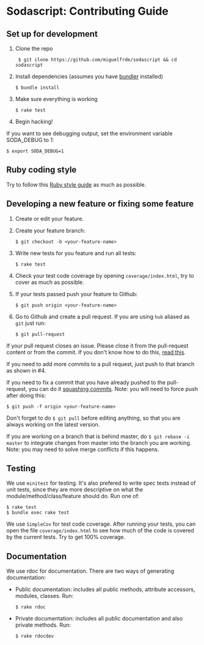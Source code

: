Sodascript: Contributing Guide
==============================


## Set up for development

1. Clone the repo

	``` $ git clone https://github.com/miguelfrde/sodascript && cd sodascript```

2. Install dependencies (assumes you have [bundler](http://bundler.io/) installed)

	``` $ bundle install ```

3. Make sure everything is working

	``` $ rake test ```

4. Begin hacking!

If you want to see debugging output, set the environment variable SODA_DEBUG to 1:

```$ export SODA_DEBUG=1```

## Ruby coding style

Try to follow this [Ruby style guide](https://github.com/bbatsov/ruby-style-guide) as much as possible.


## Developing a new feature or fixing some feature 

1. Create or edit your feature.

2. Create your feature branch:

    ```$ git checkout -b <your-feature-name>```

3. Write new tests for you feature and run all tests:

    ```$ rake test```

4. Check your test code coverage by opening `coverage/index.html`, try to cover as much as possible.

5. If your tests passed push your feature to Github:

    ```$ git push origin <your-feature-name>``` 

6. Go to Github and create a pull request. If you are using `hub` aliased as `git` just run:

    ```$ git pull-request```

If your pull request closes an issue. Please close it from the pull-request content or from the commit. If you don't know how to do this, [read this](https://help.github.com/articles/closing-issues-via-commit-messages).

If you need to add more commits to a pull request, just push to that branch as shown in #4.

If you need to fix a commit that you have already pushed to the pull-request, you can do it [squashing commits](http://davidwalsh.name/squash-commits-git). Note: you will need to force push after doing this:

```$ git push -f origin <your-feature-name>```

Don't forget to do `$ git pull` before editing anything, so that you are always working on the latest version.

If you are working on a branch that is behind master, do `$ git rebase -i master` to integrate changes from master into the branch you are working. Note: you may need to solve merge conflicts if this happens.


## Testing

We use `minitest` for testing. It's also prefered to write spec tests instead of unit tests, since they are more descriptive on what the module/method/class/feature should do. Run one of:

```
$ rake test
$ bundle exec rake test
```

We use `SimpleCov` for test code coverage. After running your tests, you can open the file `coverage/index.html` to see how much of the code is covered by the current tests. Try to get 100% coverage.

## Documentation

We use rdoc for documentation. There are two ways of generating documentation:

- Public documentation: includes all public methods, attribute accessors, modules, classes. Run:

	```$ rake rdoc```

- Private documentation: includes all public documentation and also private methods. Run:

	```$ rake rdocdev```

